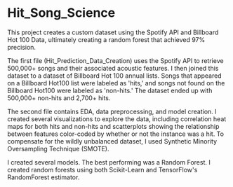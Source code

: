 # Hit_Song_Science
This project creates a custom dataset using the Spotify API and Billboard Hot 100 Data, ultimately creating a random forest that achieved 97% precision.

The first file (Hit_Prediction_Data_Creation) uses the Spotify API to retrieve 500,000+ songs and their associated acoustic features. I then joined this dataset to a dataset of Billboard Hot 100 annual lists. Songs that appeared on a Billboard Hot100 list were labeled as 'hits,' and songs not found on the Billboard Hot100 were labeled as 'non-hits.' The dataset ended up with 500,000+ non-hits and 2,700+ hits.

The second file contains EDA, data preprocessing, and model creation. I created several visualizations to explore the data, including correlation heat maps for both hits and non-hits and scatterplots showing the relationship between features color-coded by whether or not the instance was a hit. To compensate for the wildly unbalanced dataset, I used Synthetic Minority Oversampling Technique (SMOTE).

I created several models. The best performing was a Random Forest. I created random forests using both Scikit-Learn and TensorFlow's RandomForest estimator. 

